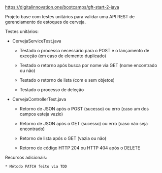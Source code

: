 https://digitalinnovation.one/bootcamps/gft-start-2-java

Projeto base com testes unitários para validar uma API REST de gerenciamento de estoques de cerveja.

Testes unitários:

* CervejaServiceTest.java

	* Testado o processo necessário para o POST e o lançamento de exceção (em caso de elemento duplicado)

	* Testado o retorno após busca por nome via GET (nome encontrado ou não)

	* Testado o retorno de lista (com e sem objetos)

	* Testado o processo de deleção

* CervejaControllerTest.java

	* Retorno de JSON após o POST (sucesso) ou erro (caso um dos campos esteja vazio)

	* Retorno de JSON após o GET (sucesso) ou erro (caso não seja encontrado)

	* Retorno de lista após o GET (vazia ou não)

	* Retorno de código HTTP 204 ou HTTP 404 após o DELETE

Recursos adicionais:

	* Método PATCH feito via TDD
